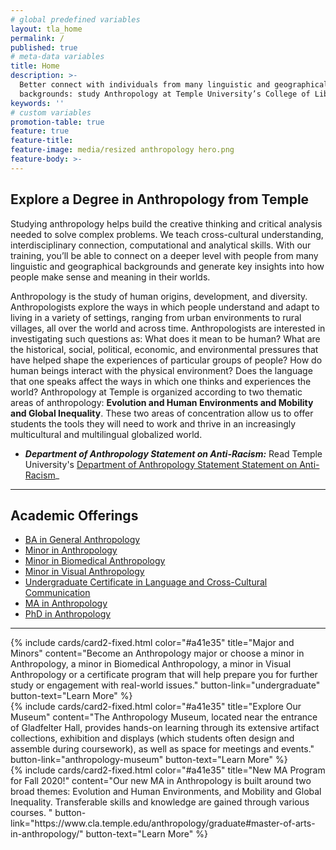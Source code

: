 ```yaml
---
# global predefined variables
layout: tla_home
permalink: /
published: true
# meta-data variables
title: Home
description: >-
  Better connect with individuals from many linguistic and geographical
  backgrounds: study Anthropology at Temple University’s College of Liberal Arts.
keywords: ''
# custom variables
promotion-table: true
feature: true
feature-title:
feature-image: media/resized anthropology hero.png
feature-body: >-
---
```

## Explore a Degree in Anthropology from Temple 
Studying anthropology helps build the creative thinking and critical analysis needed to solve complex problems. We teach cross-cultural understanding, interdisciplinary connection, computational and analytical skills. With our training, you’ll be able to connect on a deeper level with people from many linguistic and geographical backgrounds and generate key insights into how people make sense and meaning in their worlds.

Anthropology is the study of human origins, development, and diversity. Anthropologists explore the ways in which people understand and adapt to living in a variety of settings, ranging from urban environments to rural villages, all over the world and across time. Anthropologists are interested in investigating such questions as: What does it mean to be human? What are the historical, social, political, economic, and environmental pressures that have helped shape the experiences of particular groups of people? How do human beings interact with the physical environment? Does the language that one speaks affect the ways in which one thinks and experiences the world? Anthropology at Temple is organized according to two thematic areas of anthropology: **Evolution and Human Environments and Mobility and Global Inequality**. These two areas of concentration allow us to offer students the tools they will need to work and thrive in an increasingly multicultural and multilingual globalized world.

- **_Department of Anthropology Statement on Anti-Racism:_** Read Temple University's [Department of Anthropology Statement Statement on Anti-Racism](https://liberalarts.temple.edu/sites/liberalarts/files/Department%20of%20Anthropology%20Statement%20on%20Anti-Racism.pdf)_

___

## Academic Offerings
 - [BA in General Anthropology](https://bulletin.temple.edu/undergraduate/liberal-arts/anthropology/general-anthropology-major/)
 - [Minor in Anthropology](https://bulletin.temple.edu/undergraduate/liberal-arts/anthropology/general_anthropology-minor/)
 - [Minor in Biomedical Anthropology](https://bulletin.temple.edu/undergraduate/liberal-arts/anthropology/biomedical-anthropology-minor/)
 - [Minor in Visual Anthropology](https://bulletin.temple.edu/undergraduate/liberal-arts/anthropology/visual-anthropology-minor/)
 - [Undergraduate Certificate in Language and Cross-Cultural Communication](https://bulletin.temple.edu/undergraduate/liberal-arts/certificate-programs/certificate-language-cross-cultural-communication/)
 - [MA in Anthropology](https://bulletin.temple.edu/graduate/scd/cla/anthropology-ma/)
 - [PhD in Anthropology](https://bulletin.temple.edu/graduate/scd/cla/anthropology-phd/)

___

<div class="row row-wide">
  <div class="col m12 l4">{% include cards/card2-fixed.html
    color="#a41e35"
    title="Major and Minors"
    content="Become an Anthropology major or choose a minor in Anthropology, a minor in Biomedical Anthropology, a minor in Visual Anthropology or a certificate program that will help prepare you for further study or engagement with real-world issues."
    button-link="undergraduate"
    button-text="Learn More" %}
  </div>
  <div class="row row-wide">
    <div class="col m12 l4">{% include cards/card2-fixed.html
      color="#a41e35"
      title="Explore Our Museum"
      content="The Anthropology Museum, located near the entrance of Gladfelter Hall, provides hands-on learning through its extensive artifact collections, exhibition and displays (which students often design and assemble during coursework), as well as space for meetings and events."
      button-link="anthropology-museum"
      button-text="Learn More" %}
    </div>
    <div class="row row-wide">
      <div class="col m12 l4">{% include cards/card2-fixed.html
        color="#a41e35"
        title="New MA Program for Fall 2020!"
        content="Our new MA in Anthropology is built around two broad themes: Evolution and Human Environments, and Mobility and Global Inequality. Transferable skills and knowledge are gained through various courses. "
        button-link="https://www.cla.temple.edu/anthropology/graduate#master-of-arts-in-anthropology/"
        button-text="Learn More" %}
      </div>
</div>

